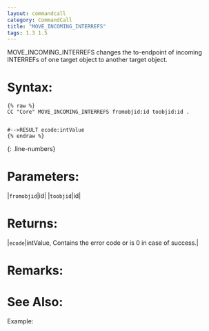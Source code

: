 ```yaml
---
layout: commandcall
category: CommandCall
title: "MOVE_INCOMING_INTERREFS"
tags: 1.3 1.5
---
```


MOVE_INCOMING_INTERREFS changes the to-endpoint of incoming INTERREFs of one target object to another target object.

# Syntax:  

```adoscript
{% raw %}
CC "Core" MOVE_INCOMING_INTERREFS fromobjid:id toobjid:id .


#-->RESULT ecode:intValue
{% endraw %}
```
{: .line-numbers}

# Parameters:  

|`fromobjid`|id|
|`toobjid`|id|

# Returns:  

|`ecode`|intValue, Contains the error code or is 0 in case of success.|

# Remarks:



# See Also:  



Example:

